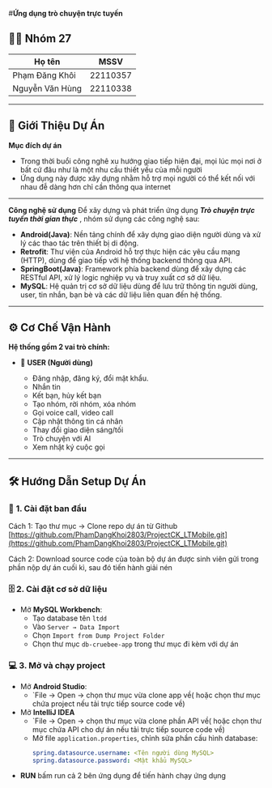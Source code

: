 #**Ứng dụng trò chuyện trực tuyến**

## 👨‍💻 **Nhóm 27**

| Họ tên                              | MSSV         |
| ----------------------------------- | ------------ |
| Phạm Đăng Khôi                      | 22110357     |
| Nguyễn Văn Hùng                     | 22110338     |

---

## 📌 **Giới Thiệu Dự Án**

**Mục đích dự án**
- Trong thời buổi công nghê xu hướng giao tiếp hiện đại, mọi lúc mọi nơi ở bất cứ đâu như là một nhu cầu thiết yếu của mỗi người
- Ứng dụng này được xây dựng nhằm hỗ trợ mọi người có thể kết nối với nhau đễ dàng hơn chỉ cần thông qua internet
---
**Công nghệ sử dụng**
Để xây dựng và phát triển ứng dụng ***Trò chuyện trực tuyến thời gian thực*** , nhóm sử dụng các công nghệ sau:
- **Android(Java)**:
  Nền tảng chính để xây dựng giao diện người dùng và xử lý các thao tác trên thiết bị di động.
- **Retrofit**:
  Thư viện của Android hỗ trợ thực hiện các yêu cầu mạng (HTTP), dùng để giao tiếp với hệ thống backend thông qua API.
- **SpringBoot(Java)**:
  Framework phía backend dùng để xây dựng các RESTful API, xử lý logic nghiệp vụ và truy xuất cơ sở dữ liệu.
- **MySQL**:
  Hệ quản trị cơ sở dữ liệu dùng để lưu trữ thông tin người dùng, user, tin nhắn, bạn bè và các dữ liệu liên quan đến hệ thống.

---

## ⚙️ **Cơ Chế Vận Hành**

**Hệ thống gồm 2 vai trò chính:**

- 👤 **USER (Người dùng)**

  - Đăng nhập, đăng ký, đổi mật khẩu.
  - Nhắn tin
  - Kết bạn, hủy kết bạn
  - Tạo nhóm, rời nhóm, xóa nhóm
  - Gọi voice call, video call
  - Cập nhật thông tin cá nhân
  - Thay đổi giao diện sáng/tối
  - Trò chuyện với AI
  - Xem nhật ký cuộc gọi
---

## 🛠️ **Hướng Dẫn Setup Dự Án**

### 🔧 **1. Cài đặt ban đầu**
Cách 1: Tạo thư mục → Clone repo dự án từ Github [https://github.com/PhamDangKhoi2803/ProjectCK_LTMobile.git](https://github.com/PhamDangKhoi2803/ProjectCK_LTMobile.git)

Cách 2: Download source code của toàn bộ dự án được sinh viên gửi trong phần nộp dự án cuối kì, sau đó tiến hành giải nén 

### 🗄️ **2. Cài đặt cơ sở dữ liệu**

- Mở **MySQL Workbench**:
  - Tạo database tên `ltdd`
  - Vào `Server → Data Import`
  - Chọn `Import from Dump Project Folder`
  - Chọn thư mục `db-cruebee-app` trong thư mục đi kèm với dự án 

### 💻 **3. Mở và chạy project**

- Mở **Android Studio**:
  - `File → Open → chọn thư mục vừa clone app về( hoặc chọn thư mục chứa project nếu tải trực tiếp source code về) 
- Mở **IntelliJ IDEA**
  - `File → Open → chọn thư mục vừa clone phần API về( hoặc chọn thư mục chứa API cho dự án nếu tải trực tiếp source code về) 
  - Mở file `application.properties`, chỉnh sửa phần cấu hình database:
    ```yaml
    spring.datasource.username: <Tên người dùng MySQL>
    spring.datasource.password: <Mật khẩu MySQL>
    ```
- **RUN** bấm run cả 2 bên ứng dụng để tiến hành chạy ứng dụng

